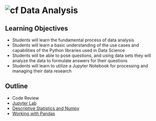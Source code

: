 # ![cf](http://i.imgur.com/7v5ASc8.png) Data Analysis

## Learning Objectives

- Students will learn the fundamental process of data analysis
- Students will learn a basic understanding of the use cases and capabilities of the Python libraries used in Data Science
- Students will be able to pose questions, and using data sets they will analyze the data to formulate answers for their questions
- Students will learn to utilize a Jupyter Notebook for processing and managing their data research

## Outline

- Code Review
- [Jupyter Lab]
- [Descriptive Statistics and Numpy]
- [Working with Pandas]


<!-- links -->
[Jupyter Lab]: https://jupyterlab.readthedocs.io/en/stable/
[Descriptive Statistics and Numpy]: ./notes/numpy_stats.md
[Working with Pandas]: ./notes/pandas.md


